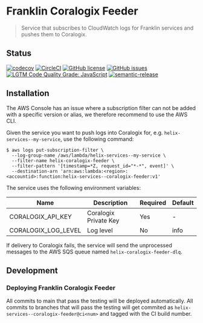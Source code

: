 # Franklin Coralogix Feeder

> Service that subscribes to CloudWatch logs for Franklin services and pushes them to Coralogix.

## Status
[![codecov](https://img.shields.io/codecov/c/github/adobe/fra-coralogix-feeder.svg)](https://codecov.io/gh/adobe/helix-coralogix-feeder)
[![CircleCI](https://img.shields.io/circleci/project/github/adobe/franklin-coralogix-feeder.svg)](https://circleci.com/gh/adobe/helix-coralogix-feeder)
[![GitHub license](https://img.shields.io/github/license/adobe/franklin-coralogix-feeder.svg)](https://github.com/adobe/helix-coralogix-feeder/blob/main/LICENSE.txt)
[![GitHub issues](https://img.shields.io/github/issues/adobe/franklin-coralogix-feeder.svg)](https://github.com/adobe/helix-coralogix-feeder/issues)
[![LGTM Code Quality Grade: JavaScript](https://img.shields.io/lgtm/grade/javascript/g/adobe/franklin-coralogix-feeder.svg?logo=lgtm&logoWidth=18)](https://lgtm.com/projects/g/adobe/helix-coralogix-feeder)
[![semantic-release](https://img.shields.io/badge/%20%20%F0%9F%93%A6%F0%9F%9A%80-semantic--release-e10079.svg)](https://github.com/semantic-release/semantic-release)

## Installation

The AWS Console has an issue where a subscription filter can not be added with a specific version or alias, we therefore recommend to use the AWS CLI.

Given the service you want to push logs into Coralogix for, e.g. `helix-services--my-service`, use the following command:

```
$ aws logs put-subscription-filter \
  --log-group-name /aws/lambda/helix-services--my-service \
  --filter-name helix-coralogix-feeder \
  --filter-pattern '[timestamp=*Z, request_id="*-*", event]' \
  --destination-arn 'arn:aws:lambda:<region>:<accountid>:function:helix-services--coralogix-feeder:v1'
```

The service uses the following environment variables:

| Name  | Description  | Required | Default |
|-------|--------------|----------|---------|
| CORALOGIX_API_KEY | Coralogix Private Key | Yes | - |
| CORALOGIX_LOG_LEVEL | Log level | No | info |

If delivery to Coralogix fails, the service will send the unprocessed messages to the AWS SQS queue named `helix-coralogix-feeder-dlq`.

## Development

### Deploying Franklin Coralogix Feeder

All commits to main that pass the testing will be deployed automatically. All commits to branches that will pass the testing will get commited as `helix-services--coralogix-feeder@ci<num>` and tagged with the CI build number.
